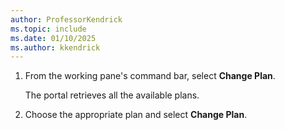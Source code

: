 ```yaml
---
author: ProfessorKendrick
ms.topic: include
ms.date: 01/10/2025
ms.author: kkendrick
---
```


1. From the working pane's command bar, select **Change Plan**.

     The portal retrieves all the available plans.

1. Choose the appropriate plan and select **Change Plan**.  

